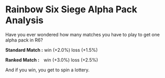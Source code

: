 # Rainbow Six Siege Alpha Pack Analysis

Have you ever wondered how many matches you have to play to get one alpha pack in R6?<br />

**Standard Match :**
win (+2.0%)
loss (+1.5%)<br />

**Ranked Match :&nbsp;&nbsp;&nbsp;**
win (+3.0%)
loss (+2.5%)<br />

And if you win, you get to spin a lottery.
